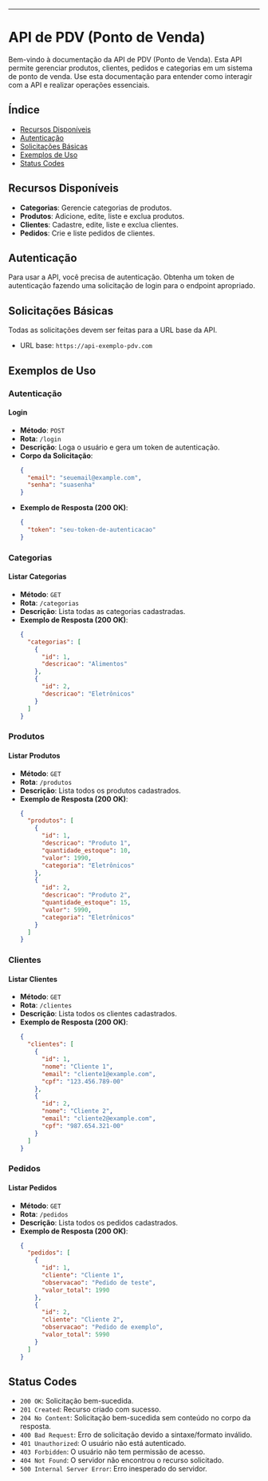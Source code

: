 
---

# API de PDV (Ponto de Venda)

Bem-vindo à documentação da API de PDV (Ponto de Venda). Esta API permite gerenciar produtos, clientes, pedidos e categorias em um sistema de ponto de venda. Use esta documentação para entender como interagir com a API e realizar operações essenciais.

## Índice

- [Recursos Disponíveis](#recursos-disponíveis)
- [Autenticação](#autenticação)
- [Solicitações Básicas](#solicitações-básicas)
- [Exemplos de Uso](#exemplos-de-uso)
- [Status Codes](#status-codes)

## Recursos Disponíveis

- **Categorias**: Gerencie categorias de produtos.
- **Produtos**: Adicione, edite, liste e exclua produtos.
- **Clientes**: Cadastre, edite, liste e exclua clientes.
- **Pedidos**: Crie e liste pedidos de clientes.

## Autenticação

Para usar a API, você precisa de autenticação. Obtenha um token de autenticação fazendo uma solicitação de login para o endpoint apropriado.

## Solicitações Básicas

Todas as solicitações devem ser feitas para a URL base da API.

- URL base: `https://api-exemplo-pdv.com`

## Exemplos de Uso

### Autenticação

#### Login
- **Método**: `POST`
- **Rota**: `/login`
- **Descrição**: Loga o usuário e gera um token de autenticação.
- **Corpo da Solicitação**:
  ```json
  {
    "email": "seuemail@example.com",
    "senha": "suasenha"
  }
  ```
- **Exemplo de Resposta (200 OK)**:
  ```json
  {
    "token": "seu-token-de-autenticacao"
  }
  ```

### Categorias

#### Listar Categorias
- **Método**: `GET`
- **Rota**: `/categorias`
- **Descrição**: Lista todas as categorias cadastradas.
- **Exemplo de Resposta (200 OK)**:
  ```json
  {
    "categorias": [
      {
        "id": 1,
        "descricao": "Alimentos"
      },
      {
        "id": 2,
        "descricao": "Eletrônicos"
      }
    ]
  }
  ```

### Produtos

#### Listar Produtos
- **Método**: `GET`
- **Rota**: `/produtos`
- **Descrição**: Lista todos os produtos cadastrados.
- **Exemplo de Resposta (200 OK)**:
  ```json
  {
    "produtos": [
      {
        "id": 1,
        "descricao": "Produto 1",
        "quantidade_estoque": 10,
        "valor": 1990,
        "categoria": "Eletrônicos"
      },
      {
        "id": 2,
        "descricao": "Produto 2",
        "quantidade_estoque": 15,
        "valor": 5990,
        "categoria": "Eletrônicos"
      }
    ]
  }
  ```

### Clientes

#### Listar Clientes
- **Método**: `GET`
- **Rota**: `/clientes`
- **Descrição**: Lista todos os clientes cadastrados.
- **Exemplo de Resposta (200 OK)**:
  ```json
  {
    "clientes": [
      {
        "id": 1,
        "nome": "Cliente 1",
        "email": "cliente1@example.com",
        "cpf": "123.456.789-00"
      },
      {
        "id": 2,
        "nome": "Cliente 2",
        "email": "cliente2@example.com",
        "cpf": "987.654.321-00"
      }
    ]
  }
  ```

### Pedidos

#### Listar Pedidos
- **Método**: `GET`
- **Rota**: `/pedidos`
- **Descrição**: Lista todos os pedidos cadastrados.
- **Exemplo de Resposta (200 OK)**:
  ```json
  {
    "pedidos": [
      {
        "id": 1,
        "cliente": "Cliente 1",
        "observacao": "Pedido de teste",
        "valor_total": 1990
      },
      {
        "id": 2,
        "cliente": "Cliente 2",
        "observacao": "Pedido de exemplo",
        "valor_total": 5990
      }
    ]
  }
  ```

## Status Codes

- `200 OK`: Solicitação bem-sucedida.
- `201 Created`: Recurso criado com sucesso.
- `204 No Content`: Solicitação bem-sucedida sem conteúdo no corpo da resposta.
- `400 Bad Request`: Erro de solicitação devido a sintaxe/formato inválido.
- `401 Unauthorized`: O usuário não está autenticado.
- `403 Forbidden`: O usuário não tem permissão de acesso.
- `404 Not Found`: O servidor não encontrou o recurso solicitado.
- `500 Internal Server Error`: Erro inesperado do servidor.
